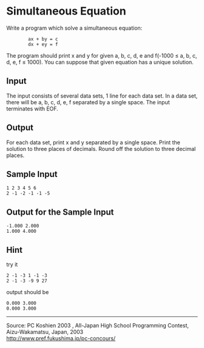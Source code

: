 Simultaneous Equation
=====================

Write a program which solve a simultaneous equation:

            ax + by = c
            dx + ey = f

The program should print x and y for given a, b, c, d, e and f(-1000 ≤
a, b, c, d, e, f ≤ 1000). You can suppose that given equation has a
unique solution.

Input
-----

The input consists of several data sets, 1 line for each data set. In a
data set, there will be a, b, c, d, e, f separated by a single space.
The input terminates with EOF.

Output
------

For each data set, print x and y separated by a single space. Print the
solution to three places of decimals. Round off the solution to three
decimal places.

Sample Input
------------

    1 2 3 4 5 6
    2 -1 -2 -1 -1 -5

Output for the Sample Input
---------------------------

    -1.000 2.000
    1.000 4.000

Hint
----

try it

    2 -1 -3 1 -1 -3
    2 -1 -3 -9 9 27

output should be

    0.000 3.000
    0.000 3.000

* * * * *

Source: PC Koshien 2003 , All-Japan High School Programming Contest,
Aizu-Wakamatsu, Japan, 2003\
 <http://www.pref.fukushima.jp/pc-concours/>

 

